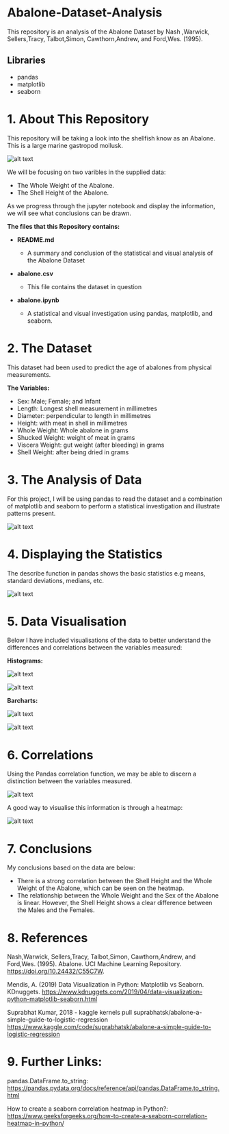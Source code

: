 # Abalone-Dataset-Analysis

This repository is an analysis of the Abalone Dataset by Nash ,Warwick, Sellers,Tracy, Talbot,Simon, Cawthorn,Andrew, and Ford,Wes. (1995).

## Libraries

- pandas
- matplotlib
- seaborn

# 1.  About This Repository 

This repository will be taking a look into the shellfish know as an Abalone. This is a large marine gastropod mollusk.

![alt text](<Image Files/Abalone Picture.png>)

We will be focusing on two varibles in the supplied data:
- The Whole Weight of the Abalone.
- The Shell Height of the Abalone.

As we progress through the jupyter notebook and display the information, we will see what conclusions can be drawn.

**The files that this Repository contains:**

* **README.md**
    - A summary and conclusion of the statistical and visual analysis of the Abalone Dataset

* **abalone.csv**
    - This file contains the dataset in question

* **abalone.ipynb**
    - A statistical and visual investigation using pandas, matplotlib, and seaborn.



# 2. The Dataset

This dataset had been used to predict the age of abalones from physical measurements.

**The Variables:**
-	Sex: Male; Female; and Infant
-	Length: Longest shell measurement in millimetres
-	Diameter: perpendicular to length in millimetres
-	Height: with meat in shell in millimetres
-	Whole Weight: Whole abalone in grams
-	Shucked Weight: weight of meat in grams
-	Viscera Weight: gut weight (after bleeding) in grams
-	Shell Weight: after being dried in grams


# 3. The Analysis of Data

For this project, I will be using pandas to read the dataset and a combination of matplotlib and seaborn to perform a statistical investigation and illustrate patterns present.


![alt text](<Image Files/Analysis of Data - Abalone.png>)


# 4. Displaying the Statistics

The describe function in pandas shows the basic statistics e.g means, standard deviations, medians, etc.

![alt text](<Image Files/Display Of Statistics - Abalone.png>)

# 5. Data Visualisation

Below I have included visualisations of the data to better understand the differences and correlations between the variables measured:

**Histograms:**

![alt text](<Image Files/Whole Weight Histogram - Abalone.png>)

![alt text](<Image Files/Shell Height Histogram.png>)

**Barcharts:**

![alt text](<Image Files/Weight By Sex Barchart.png>)

![alt text](<Image Files/Height By Sex Barchart.png>)

# 6. Correlations

Using the Pandas correlation function, we may be able to discern a distinction between the variables measured.

![alt text](<Image Files/Correlations - Abalone.png>)


A good way to visualise this information is through a heatmap:

![alt text](<Image Files/Abalone Heatmap.png>)

# 7. Conclusions

My conclusions based on the data are below:
*	There is a strong correlation between the Shell Height and the Whole Weight of the Abalone, which can be seen on the heatmap.
*   The relationship between the Whole Weight and the Sex of the Abalone is linear. However, the Shell Height shows a clear difference between the Males and the Females.




# 8. References
Nash,Warwick, Sellers,Tracy, Talbot,Simon, Cawthorn,Andrew, and Ford,Wes. (1995). Abalone. UCI Machine Learning Repository. 
https://doi.org/10.24432/C55C7W.

Mendis, A. (2019) Data Visualization in Python: Matplotlib vs Seaborn. KDnuggets. https://www.kdnuggets.com/2019/04/data-visualization-python-matplotlib-seaborn.html


Suprabhat Kumar, 2018 - kaggle kernels pull suprabhatsk/abalone-a-simple-guide-to-logistic-regression
https://www.kaggle.com/code/suprabhatsk/abalone-a-simple-guide-to-logistic-regression

# 9. Further Links:

pandas.DataFrame.to_string: https://pandas.pydata.org/docs/reference/api/pandas.DataFrame.to_string.html

How to create a seaborn correlation heatmap in Python?: https://www.geeksforgeeks.org/how-to-create-a-seaborn-correlation-heatmap-in-python/

